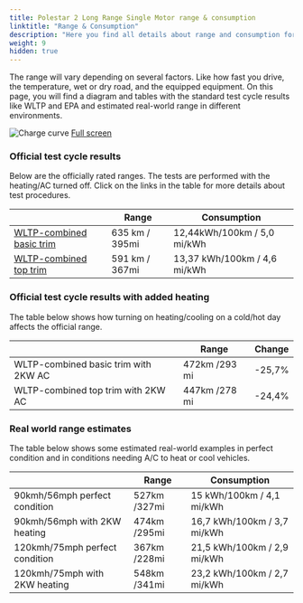 ```yaml
---
title: Polestar 2 Long Range Single Motor range & consumption
linktitle: "Range & Consumption"
description: "Here you find all details about range and consumption for Polestar 2 Long Range Single Motor."
weight: 9
hidden: true
---
```

<!-- markdownlint-disable MD033 -->
<object type="image/svg+xml" data="../modelnavigation.svg"></object>

The range will vary depending on several factors. Like how fast you drive, the temperature, wet or dry road, and the equipped equipment. On this page, you will find a diagram and tables with the standard test cycle results like WLTP and EPA and estimated real-world range in different environments. 

![Charge curve](../range.svg  "Range information")
[Full screen](../range.svg)

### Official test cycle results

Below are the officially rated ranges. The tests are performed with the heating/AC turned off. Click on the links in the table for more details about test procedures. 

| | Range  | Consumption  |
|----|-----|------|
| [WLTP-combined basic trim](../../../../../guides/understandingrange/wltp/) | 635 km / 395mi |12,44kWh/100km / 5,0 mi/kWh | 
| [WLTP-combined top trim](../../../../../guides/understandingrange/wltp/) | 591 km / 367mi | 13,37 kWh/100km / 4,6 mi/kWh | 

### Official test cycle results with added heating

The table below shows how turning on heating/cooling on a cold/hot day affects the official range. 

| | Range  | Change  |
|----|-----|------|
| WLTP-combined basic trim with 2KW AC | 472km /293 mi | -25,7%|
| WLTP-combined top trim with 2KW AC | 447km /278 mi | -24,4%|

### Real world range estimates

The table below shows some estimated real-world examples in perfect condition and in conditions needing A/C to heat or cool vehicles. 

| | Range  | Consumption  |
|----|-----|------|
| 90kmh/56mph perfect condition | 527km /327mi| 15 kWh/100km / 4,1 mi/kWh |
| 90kmh/56mph with 2KW heating | 474km /295mi| 16,7 kWh/100km / 3,7 mi/kWh |
| 120kmh/75mph perfect condition | 367km /228mi| 21,5 kWh/100km / 2,9 mi/kWh |
| 120kmh/75mph with 2KW heating | 548km /341mi| 23,2 kWh/100km / 2,7 mi/kWh |
